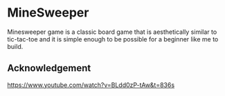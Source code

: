 # MineSweeper

Minesweeper game is a classic board game that is aesthetically similar to tic-tac-toe and it is simple enough to be possible for a beginner like me to build.

## Acknowledgement

https://www.youtube.com/watch?v=BLdd0zP-tAw&t=836s
